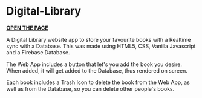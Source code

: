 # Digital-Library

__[OPEN THE PAGE](https://1063551.github.io/Digital-Library/)__

A Digital Library website app to store your favourite books with a Realtime sync with a Database.
This was made using HTML5, CSS, Vanilla Javascript and a Firebase Database.

The Web App includes a button that let's you add the book you desire. When added, it will get added to the Database, thus rendered on screen.

Each book includes a Trash Icon to delete the book from the Web App, as well as from the Database, so you can delete other people's books.
